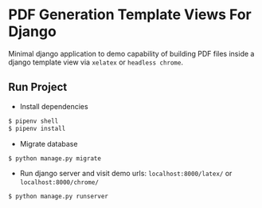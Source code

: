 # PDF Generation Template Views For Django

Minimal django application to demo capability of building PDF files inside a
django template view via `xelatex` or `headless chrome`.

## Run Project

- Install dependencies

```sh
$ pipenv shell
$ pipenv install
```

- Migrate database

```sh
$ python manage.py migrate
```

- Run django server and visit demo urls: `localhost:8000/latex/` or `localhost:8000/chrome/`

```sh
$ python manage.py runserver
```
